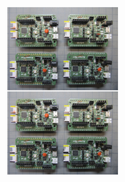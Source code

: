 
<img src="https://github.com/aemmenet/polylab/blob/master/Images/IMG_3747_20.jpg" alt="Arduino" width="50%">  

<img src="../Images/IMG_3747_20.jpg" alt="Arduino" width="50%">  
